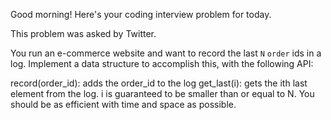 Good morning! Here's your coding interview problem for today.

This problem was asked by Twitter.

You run an e-commerce website and want to record the last `N` `order` ids in a log. Implement a data structure to accomplish this, with the following API:

record(order_id): adds the order_id to the log
get_last(i): gets the ith last element from the log. i is guaranteed to be smaller than or equal to N.
You should be as efficient with time and space as possible.
